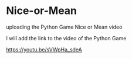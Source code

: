 # Nice-or-Mean
uploading the Python Game Nice or Mean video

I will add the link to the video of the Python Game

https://youtu.be/sVWpHa_sdeA
